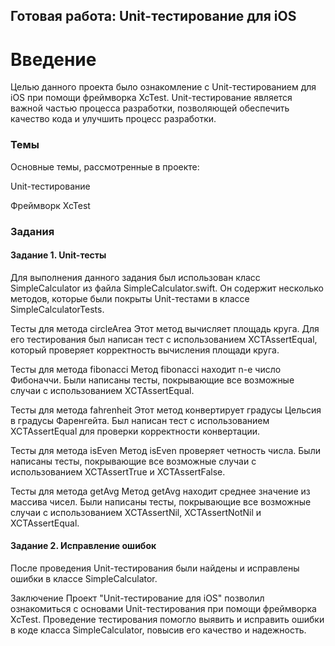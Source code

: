 ## Готовая работа: Unit-тестирование для iOS
# Введение
Целью данного проекта было ознакомление с Unit-тестированием для iOS при помощи фреймворка XcTest. Unit-тестирование является важной частью процесса разработки, позволяющей обеспечить качество кода и улучшить процесс разработки.

### Темы
Основные темы, рассмотренные в проекте:

Unit-тестирование

Фреймворк XcTest

### Задания
#### Задание 1. Unit-тесты
Для выполнения данного задания был использован класс SimpleCalculator из файла SimpleCalculator.swift. Он содержит несколько методов, которые были покрыты Unit-тестами в классе SimpleCalculatorTests.

Тесты для метода circleArea
Этот метод вычисляет площадь круга. Для его тестирования был написан тест с использованием XCTAssertEqual, который проверяет корректность вычисления площади круга.

Тесты для метода fibonacci
Метод fibonacci находит n-е число Фибоначчи. Были написаны тесты, покрывающие все возможные случаи с использованием XCTAssertEqual.

Тесты для метода fahrenheit
Этот метод конвертирует градусы Цельсия в градусы Фаренгейта. Был написан тест с использованием XCTAssertEqual для проверки корректности конвертации.

Тесты для метода isEven
Метод isEven проверяет четность числа. Были написаны тесты, покрывающие все возможные случаи с использованием XCTAssertTrue и XCTAssertFalse.

Тесты для метода getAvg
Метод getAvg находит среднее значение из массива чисел. Были написаны тесты, покрывающие все возможные случаи с использованием XCTAssertNil, XCTAssertNotNil и XCTAssertEqual.

#### Задание 2. Исправление ошибок
После проведения Unit-тестирования были найдены и исправлены ошибки в классе SimpleCalculator.

Заключение
Проект "Unit-тестирование для iOS" позволил ознакомиться с основами Unit-тестирования при помощи фреймворка XcTest. Проведение тестирования помогло выявить и исправить ошибки в коде класса SimpleCalculator, повысив его качество и надежность.